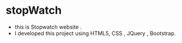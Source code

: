# stopWatch
* this is Stopwatch website .
* I developed this project using HTML5, CSS , JQuery , Bootstrap.
